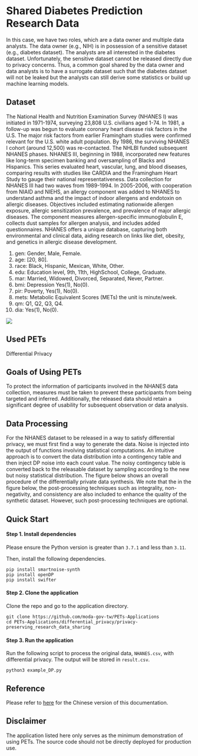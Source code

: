 # Shared Diabetes Prediction Research Data

In this case, we have two roles, which are a data owner and multiple data analysts. The data owner (e.g., NIH) is in possession of a sensitive dataset (e.g., diabetes dataset). The analysts are all interested in the diabetes dataset. Unfortunately, the sensitive dataset cannot be released directly due to privacy concerns. Thus, a common goal shared by the data owner and data analysts is to have a surrogate dataset such that the diabetes dataset will not be leaked but the analysts can still derive some statistics or build up machine learning models. 

## Dataset

The National Health and Nutrition Examination Survey (NHANES I) was initiated in 1971-1974, surveying 23,808 U.S. civilians aged 1-74. In 1981, a follow-up was begun to evaluate coronary heart disease risk factors in the U.S. The major risk factors from earlier Framingham studies were confirmed relevant for the U.S. white adult population. By 1986, the surviving NHANES I cohort (around 12,500) was re-contacted. The NHLBI funded subsequent NHANES phases. NHANES III, beginning in 1988, incorporated new features like long-term specimen banking and oversampling of Blacks and Hispanics. This series evaluated heart, vascular, lung, and blood diseases, comparing results with studies like CARDIA and the Framingham Heart Study to gauge their national representativeness. Data collection for NHANES III had two waves from 1989-1994. In 2005-2006, with cooperation from NIAID and NIEHS, an allergy component was added to NHANES to understand asthma and the impact of indoor allergens and endotoxin on allergic diseases. Objectives included estimating nationwide allergen exposure, allergic sensitization prevalence, and prevalence of major allergic diseases. The component measures allergen-specific immunoglobulin E, collects dust samples for allergen analysis, and includes added questionnaires. NHANES offers a unique database, capturing both environmental and clinical data, aiding research on links like diet, obesity, and genetics in allergic disease development.

1. gen: Gender, Male, Female.
2. age: [20, 80].
3. race: Black, Hispanic, Mexican, White, Other.
4. edu: Education level, 9th, 11th, HighSchool, College, Graduate.
5. mar: Married, Widowed, Divorced, Separated, Never, Partner.
6. bmi: Depression Yes(1), No(0).
7. pir: Poverty, Yes(1), No(0).
8. mets: Metabolic Equivalent Scores (METs) the unit is minute/week.
9. qm: Q1, Q2, Q3, Q4.
10. dia: Yes(1), No(0).

![](https://hackmd.io/_uploads/H1-hhkhbT.png)


## Used PETs

Differential Privacy

## Goals of Using PETs

To protect the information of participants involved in the NHANES data collection, measures must be taken to prevent these participants from being targeted and inferred. Additionally, the released data should retain a significant degree of usability for subsequent observation or data analysis.

## Data Processing

For the NHANES dataset to be released in a way to satisfy differential privacy, we must first find a way to generate the data. Noise is injected into the output of functions involving statistical computations. An intuitive approach is to convert the data distribution into a contingency table and then inject DP noise into each count value. The noisy contingency table is converted back to the releasable dataset by sampling according to the new but noisy statistical distribution. The figure below shows an overall procedure of the differentially private data synthesis. We note that the in the figure below, the post-processing techniques such as integrality, non-negativity, and consistency are also included to enhance the quality of the synthetic dataset. However, such post-processing techniques are optional.

## Quick Start
#### Step 1. Install dependencies

Please ensure the Python version is greater than `3.7.1` and less than `3.11`.

Then, install the following dependencies.

```
pip install smartnoise-synth
pip install openDP
pip install swifter
```

#### Step 2. Clone the application

Clone the repo and go to the application directory.
```
git clone https://github.com/moda-gov-tw/PETs-Applications
cd PETs-Applications/differential_privacy/privacy-preserving_research_data_sharing 
```

#### Step 3. Run the application

Run the following script to process the original data, `NHANES.csv`, with differential privacy. The output will be stored in `result.csv`.

```
python3 example_DP.py
```

## Reference
Please refer to [here](https://hackmd.io/Wyxi11CrQpelLfnRdoCBtA) for the Chinese version of this documentation. 

## Disclaimer
The application listed here only serves as the minimum demonstration of using PETs. The source code should not be directly deployed for production use.
